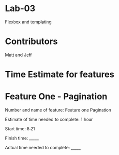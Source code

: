 # Lab-03
Flexbox and templating

# Contributors
Matt and Jeff

# Time Estimate for features

# Feature One - Pagination

Number and name of feature: Feature one Pagination

Estimate of time needed to complete: 1 hour

Start time: 8:21

Finish time: _____

Actual time needed to complete: _____